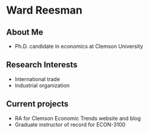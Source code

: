 # Ward Reesman

## About Me
- Ph.D. candidate in economics at Clemson University

## Research Interests
- International trade
- Industrial organization

## Current projects
- RA for Clemson Economic Trends website and blog
- Graduate instructor of record for ECON-3100

<!--
**wreesman/wreesman** is a ✨ _special_ ✨ repository because its `README.md` (this file) appears on your GitHub profile.

Here are some ideas to get you started:

- 🔭 I’m currently working on ...
- 🌱 I’m currently learning ...
- 👯 I’m looking to collaborate on ...
- 🤔 I’m looking for help with ...
- 💬 Ask me about ...
- 📫 How to reach me: ...
- 😄 Pronouns: ...
- ⚡ Fun fact: ...
-->

